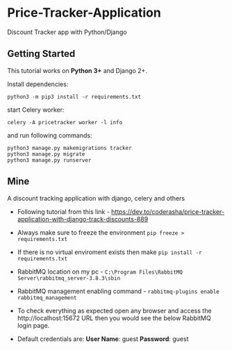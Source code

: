 # Price-Tracker-Application
Discount Tracker app with Python/Django

## Getting Started

This tutorial works on **Python 3+** and Django 2+.

Install dependencies:

```
python3 -m pip3 install -r requirements.txt
```
start Celery worker:

```
celery -A pricetracker worker -l info

```
and run following commands:

```
python3 manage.py makemigrations tracker
python3 manage.py migrate
python3 manage.py runserver
```


## Mine

A discount tracking application with django, celery and others

- Following tutorial from this link - https://dev.to/coderasha/price-tracker-application-with-django-track-discounts-889

- Always make sure to freeze the environment `pip freeze > requirements.txt`

- If there is no virtual enviroment exists then make `pip install -r requirements.txt`

- RabbitMQ location on my pc - `C:\Program Files\RabbitMQ Server\rabbitmq_server-3.8.3\sbin`

- RabbitMQ management enabling command - `rabbitmq-plugins enable rabbitmq_management`

- To check everything as expected open any browser and access the http://localhost:15672 URL then you would see the below RabbitMQ login page.

- Default credentials are: **User Name**: guest **Password**: guest